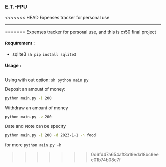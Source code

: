 ### E.T.-FPU
<<<<<<< HEAD
Expenses tracker for personal use

---
=======
Expenses tracker for personal use, and this is cs50 final project

#### Requirement :
  - sqlite3 ```sh pip install sqlite3 ```
  
#### Usage :
##
Using with out option:
```sh python main.py```

Deposit an amount of money:
```sh 
python main.py -i 200
```

Withdraw an amount of money
```sh 
python main.py -w 200
```

Date and Note can be specify
```sh
python main.py -i 200 -d 2023-1-1 -n food
```
for more ```python main.py -h```
>>>>>>> 0d6fd47a654aff3a19eda18bc9eee01b74b08e7f
